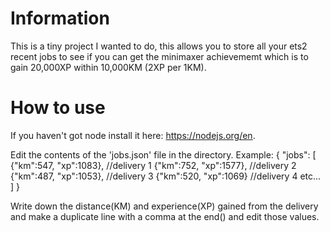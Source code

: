 # Information
This is a tiny project I wanted to do, this allows you to store all your ets2 recent jobs to see if you can get the minimaxer achievememt which is to gain 20,000XP within 10,000KM (2XP per 1KM).

# How to use
If you haven't got node install it here: https://nodejs.org/en.

Edit the contents of the 'jobs.json' file in the directory.
Example: 
{
    "jobs": [
        {"km":547, "xp":1083}, //delivery 1
        {"km":752, "xp":1577}, //delivery 2
        {"km":487, "xp":1053}, //delivery 3
        {"km":520, "xp":1069} //delivery 4 etc...
    ]
}

Write down the distance(KM) and experience(XP) gained from the delivery and make a duplicate line with a comma at the end() and edit those values.

<!-- Lil something I wanted to make to make my job tracking a bit easier for the 'minimaxer',
gain 20,000xp under 10,000km. This essentially means completing jobs that give you over
2xp for each km done, personally so far I have been doing urgent delivery + fragile + 
adr and jobs over 250km with the 90xp parking option. -->